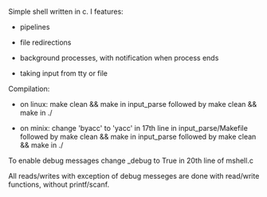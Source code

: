 Simple shell written in c. I features:

- pipelines

- file redirections

- background processes, with notification when process ends

- taking input from tty or file

Compilation:

- on linux: make clean && make in input_parse followed by make clean && make in ./

- on minix: change 'byacc' to 'yacc' in 17th line in input_parse/Makefile followed by make clean && make in input_parse followed by make clean && make in ./

To enable debug messages change _debug to True in 20th line of mshell.c

All reads/writes with exception of debug messeges are done with read/write functions, without printf/scanf.
